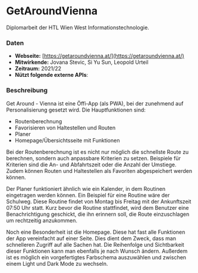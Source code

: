 # GetAroundVienna
Diplomarbeit der HTL Wien West Informationstechnologie.
### Daten
- **Webseite:** [https://getaroundvienna.at/](https://getaroundvienna.at/)
- **Mitwirkende:** Jovana Stevic, Si Yu Sun, Leopold Urteil
- **Zeitraum:** 2021/22
- **Nützt folgende externe APIs**: 
### Beschreibung
Get Around - Vienna ist eine Öffi-App (als PWA), bei der zunehmend auf Personalisierung gesetzt wird. Die Hauptfunktionen sind:
- Routenberechnung
- Favorisieren von Haltestellen und Routen
- Planer
- Homepage/Übersichtsseite mit Funktionen

Bei der Routenberechnung ist es nicht nur möglich die schnellste Route zu berechnen, sondern auch anpassbare Kriterien zu setzen. Beispiele für Kriterien sind die An- und Abfahrtszeit oder die Anzahl der Umstiege. Zudem können Routen und Haltestellen als Favoriten abgespeichert werden können.


Der Planer funktioniert ähnlich wie ein Kalender, in dem Routinen eingetragen werden können. Ein Beispiel für eine Routine wäre der Schulweg. Diese Routine findet von Montag bis Freitag mit der Ankunftszeit 07:50 Uhr statt. Kurz bevor die Routine stattfindet, wird dem Benutzer eine Benachrichtigung geschickt, die ihn erinnern soll, die Route einzuschlagen um rechtzeitig anzukommen. 

Noch eine Besonderheit ist die Homepage. Diese hat fast alle Funktionen der App vereinfacht auf einer Seite. Dies dient dem Zweck, dass man schnelleren Zugriff auf alle Sachen hat. Die Reihenfolge und Sichtbarkeit dieser Funktionen kann man ebenfalls je nach Wunsch ändern. Außerdem ist es möglich ein vorgefertigtes Farbschema auszuwählen und zwischen einem Light und Dark Mode zu wechseln.
